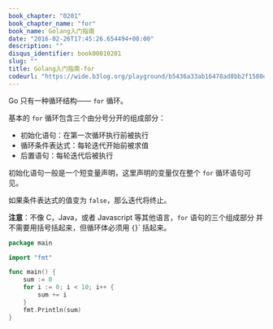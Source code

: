 ```yaml
---
book_chapter: "0201"
book_chapter_name: "for"
book_name: Golang入门指南
date: "2016-02-26T17:45:26.654494+08:00"
description: ""
disqus_identifier: book00010201
slug: ""
title: Golang入门指南-for
codeurl: "https://wide.b3log.org/playground/b5436a33ab16478ad8bb2f1580d900c6.go"
---
```



Go 只有一种循环结构—— `for` 循环。

基本的 `for` 循环包含三个由分号分开的组成部分：

- 初始化语句：在第一次循环执行前被执行
- 循环条件表达式：每轮迭代开始前被求值
- 后置语句：每轮迭代后被执行

初始化语句一般是一个短变量声明，这里声明的变量仅在整个 `for` 循环语句可见。

如果条件表达式的值变为 `false`，那么迭代将终止。

**注意**：不像 C，Java，或者 Javascript 等其他语言，`for` 语句的三个组成部分
并不需要用括号括起来，但循环体必须用 `{`}` 括起来。

```Go
package main

import "fmt"

func main() {
	sum := 0
	for i := 0; i < 10; i++ {
		sum += i
	}
	fmt.Println(sum)
}

```

